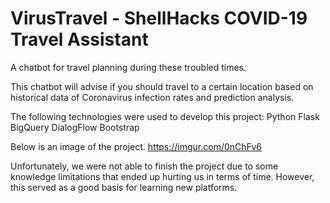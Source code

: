 # VirusTravel - ShellHacks COVID-19 Travel Assistant
A chatbot for travel planning during these troubled times.

This chatbot will advise if you should travel to a certain location based on historical data of Coronavirus infection rates and prediction analysis.

The following technologies were used to develop this project:
  Python
  Flask
  BigQuery
  DialogFlow
  Bootstrap

Below is an image of the project.
https://imgur.com/0nChFv6

Unfortunately, we were not able to finish the project due to some knowledge limitations that ended up hurting us in terms of time. However, this served as a good basis for learning new platforms.
